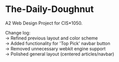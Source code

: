 # The-Daily-Doughnut

A2 Web Design Project for CIS*1050.

Change log:
<br>→ Refined previous layout and color scheme
<br>→ Added functionality for 'Top Pick' navbar button
<br>→ Removed unnecessary webkit engine support
<br>→ Polished general layout (centered articles/navbar)
